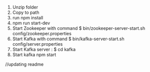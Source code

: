 1. Unzip folder
2. Copy to path
3. run npm install
4. npm run start-dev
5. Start Zookeeper with command $ bin/zookeeper-server-start.sh config/zookeeper.properties
6. Start Kafka with command $ bin/kafka-server-start.sh config/server.properties
7. Start Kafka server : $ cd kafka 
8. Start kafka npm start


//updating readme